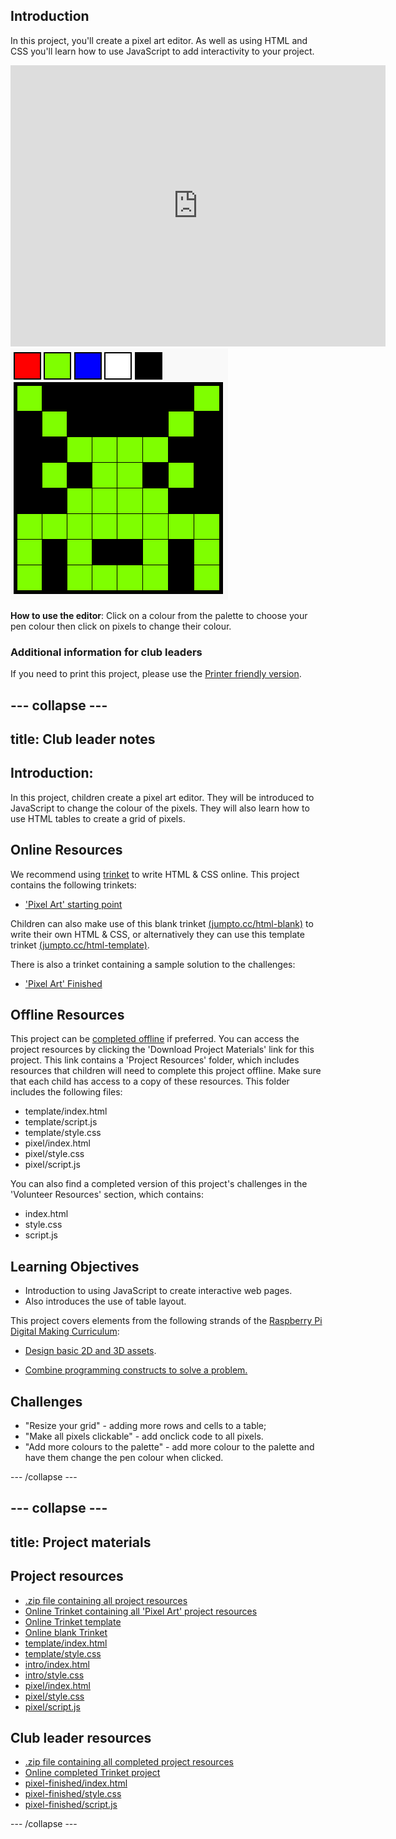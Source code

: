 ## Introduction

In this project, you'll create a pixel art editor. As well as using HTML and CSS you'll learn how to use JavaScript to add interactivity to your project.

<div class="trinket">
  <iframe src="https://trinket.io/embed/html/0e102a306b?outputOnly=true&start=result" width="600" height="450" frameborder="0" marginwidth="0" marginheight="0" allowfullscreen>
  </iframe>
  <img src="images/pixel-art-final.png">
</div>

__How to use the editor__: Click on a colour from the palette to choose your pen colour then click on pixels to change their colour.

### Additional information for club leaders

If you need to print this project, please use the [Printer friendly version](https://projects.raspberry-pi.org/en/projects/pixel-art/print).


--- collapse ---
---
title: Club leader notes
---


## Introduction:
In this project, children create a pixel art editor. They will be introduced to JavaScript to change the colour of the pixels. They will also learn how to use HTML tables to create a grid of pixels.

## Online Resources

We recommend using [trinket](https://trinket.io/) to write HTML & CSS online. This project contains the following trinkets:

+ ['Pixel Art' starting point](https://trinket.io/html/web-pixel)

Children can also make use of this blank trinket [(jumpto.cc/html-blank)](http://jumpto.cc/html-blank) to write their own HTML & CSS, or alternatively they can use this template trinket [(jumpto.cc/html-template)](http://jumpto.cc/html-template).

There is also a trinket containing a sample solution to the challenges:

+ ['Pixel Art' Finished](https://trinket.io/html/0e102a306b)

## Offline Resources
This project can be [completed offline](../offline.html) if preferred. You can access the project resources by clicking the 'Download Project Materials' link for this project. This link contains a 'Project Resources' folder, which includes resources that children will need to complete this project offline. Make sure that each child has access to a copy of these resources. This folder includes the following files:

+ template/index.html
+ template/script.js
+ template/style.css
+ pixel/index.html
+ pixel/style.css
+ pixel/script.js


You can also find a completed version of this project's challenges in the 'Volunteer Resources' section, which contains:

+ index.html
+ style.css
+ script.js

## Learning Objectives
+ Introduction to using JavaScript to create interactive web pages. 
+ Also introduces the use of table layout. 

This project covers elements from the following strands of the [Raspberry Pi Digital Making Curriculum](http://rpf.io/curriculum):

+ [Design basic 2D and 3D assets](https://www.raspberrypi.org/curriculum/design/creator).

+ [Combine programming constructs to solve a problem.](https://www.raspberrypi.org/curriculum/programming/builder)

## Challenges
+ "Resize your grid" - adding more rows and cells to a table;
+ "Make all pixels clickable" - add onclick code to all pixels.
+ "Add more colours to the palette" - add more colour to the palette and have them change the pen colour when clicked. 



--- /collapse ---


--- collapse ---
---
title: Project materials
---
## Project resources
* [.zip file containing all project resources](resources/pixel-project-resources.zip)
* [Online Trinket containing all 'Pixel Art' project resources](http://jumpto.cc/web-pixel)
* [Online Trinket template](http://jumpto.cc/trinket-template)
* [Online blank Trinket](http://jumpto.cc/trinket-blank)
* [template/index.html](resources/template-index.html)
* [template/style.css](resources/template-style.css)
* [intro/index.html](resources/intro-index.html)
* [intro/style.css](resources/intro-style.css)
* [pixel/index.html](resources/pixel-index.html)
* [pixel/style.css](resources/pixel-style.css)
* [pixel/script.js](resources/pixel-script.js)

## Club leader resources
* [.zip file containing all completed project resources](resources/pixel-volunteer-resources.zip)
* [Online completed Trinket project](https://trinket.io/html/0e102a306b)
* [pixel-finished/index.html](resources/pixel-finished-index.html)
* [pixel-finished/style.css](resources/pixel-finished-style.css)
* [pixel-finished/script.js](resources/pixel-finished-script.js)

--- /collapse ---